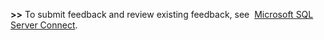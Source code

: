   **\>\>** To submit feedback and review existing feedback, see  [Microsoft SQL Server Connect](https://connect.microsoft.com/SQLServer/Feedback).

  